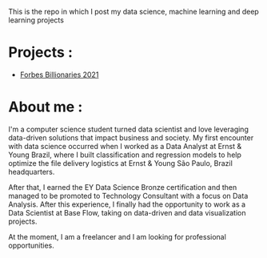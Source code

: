 

This is the repo in which I post my data science, machine learning and deep learning projects
# Projects :

 - [Forbes Billionaries 2021](https://github.com/leandroamoras/Data-Science-Projcts/tree/master/Forbes%20Billionaires%20of%202021)
 
 # About me :
 
I'm a computer science student turned data scientist and love leveraging data-driven solutions that impact business and society. My first encounter with data science occurred when I worked as a Data Analyst at Ernst & Young Brazil, where I built classification and regression models to help optimize the file delivery logistics at Ernst & Young São Paulo, Brazil headquarters.

After that, I earned the EY Data Science Bronze certification and then managed to be promoted to Technology Consultant with a focus on Data Analysis. After this experience, I finally had the opportunity to work as a Data Scientist at Base Flow, taking on data-driven and data visualization projects.

At the moment, I am a freelancer and I am looking for professional opportunities.
